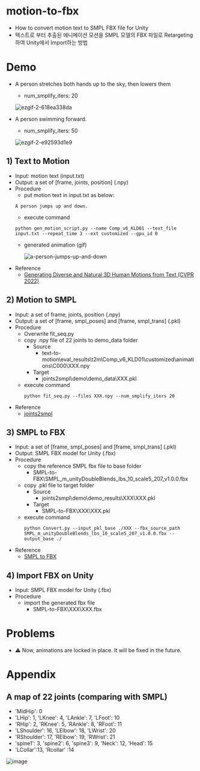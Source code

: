 # motion-to-fbx
- How to convert motion text to SMPL FBX file for Unity
- 텍스트로 부터 추출된 에니메이션 모션을 SMPL 모델의 FBX 파일로 Retargeting하여 Unity에서 Import하는 방법

# Demo

- A person stretches both hands up to the sky, then lowers them
  - num_smplify_iters: 20

   ![ezgif-2-618ea338da](https://user-images.githubusercontent.com/18140805/209832183-1013fe0a-598f-482f-bbc7-eb9e8d8dabef.gif)

- A person swimming forward.
  - num_smplify_iters: 50

  ![ezgif-2-e92593d1e9](https://user-images.githubusercontent.com/18140805/209837946-cd815f26-588c-4549-996a-204d5af09f7c.gif)


## 1) Text to Motion
- Input: motion text (input.txt)
- Output: a set of [frame, joints, position] (.npy) 
- Procedure
  - put motion text in input.txt as below:
  ```
  A person jumps up and down.
  ```
  - execute command
  ```
  python gen_motion_script.py --name Comp_v6_KLD01 --text_file input.txt --repeat_time 3 --ext customized --gpu_id 0
  ```
  - generated animation (gif)

    ![a-person-jumps-up-and-down](https://user-images.githubusercontent.com/18140805/209764875-ba34c14d-d229-4f77-9273-417d01eed714.gif)
- Reference
  - [Generating Diverse and Natural 3D Human Motions from Text (CVPR 2022)](https://github.com/EricGuo5513/text-to-motion)

## 2) Motion to SMPL

- Input: a set of frame, joints, position (.npy)
- Output: a set of [frame, smpl_poses] and [frame, smpl_trans] (.pkl)
- Procedure
  - Overwrite fit_seq.py
  - copy .npy file of 22 joints to demo_data folder 
    - Source
      - text-to-motion\eval_results\t2m\Comp_v6_KLD01\customized\animations\C000\XXX.npy
    - Target
      - joints2smpl\demo\demo_data\XXX.pkl
  - execute command
     ```
     python fit_seq.py --files XXX.npy --num_smplify_iters 20
     ```
- Reference
  - [joints2smpl](https://github.com/wangsen1312/joints2smpl)

## 3) SMPL to FBX
- Input: a set of [frame, smpl_poses] and [frame, smpl_trans] (.pkl)
- Output: SMPL FBX model for Unity (.fbx)
- Procedure
  - copy the reference SMPL fbx file to base folder
    - SMPL-to-FBX\SMPL_m_unityDoubleBlends_lbs_10_scale5_207_v1.0.0.fbx 
  - copy .pkl file to target folder
    - Source
      - joints2smpl\demo\demo_results\XXX\XXX.pkl
    - Target
      - SMPL-to-FBX\XXX\XXX.pkl
  - execute command
     ```
     python Convert.py --input_pkl_base ./XXX --fbx_source_path SMPL_m_unityDoubleBlends_lbs_10_scale5_207_v1.0.0.fbx --output_base ./
     ```
- Reference
  - [SMPL to FBX](https://github.com/softcat477/SMPL-to-FBX)

## 4) Import FBX on Unity
- Input: SMPL FBX model for Unity (.fbx)
- Procedure
  - import the generated fbx file
    - SMPL-to-FBX\XXX\XXX.fbx
    
# Problems

- :warning: Now, animations are locked in place. It will be fixed in the future.

# Appendix

 ## A map of 22 joints (comparing with SMPL)
- 'MidHip': 0
- 'LHip': 1, 'LKnee': 4, 'LAnkle': 7, 'LFoot': 10
- 'RHip': 2, 'RKnee': 5, 'RAnkle': 8, 'RFoot': 11
- 'LShoulder': 16, 'LElbow': 18, 'LWrist': 20
- 'RShoulder': 17, 'RElbow': 19, 'RWrist': 21
- 'spine1': 3, 'spine2': 6, 'spine3': 9,  'Neck': 12, 'Head': 15
- 'LCollar':13, 'Rcollar' :14

 ![image](https://user-images.githubusercontent.com/18140805/209820687-4334b9ab-84d2-4be4-bce2-a73a5f4570d7.png)

